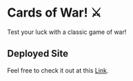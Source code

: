 # Cards of War! ⚔️
Test your luck with a classic game of war!

## Deployed Site
Feel free to check it out at this [Link](https://efrenmarin45.github.io/CardsOfWar/).